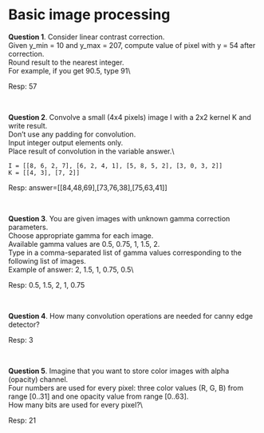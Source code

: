 # Basic image processing

**Question 1**. Consider linear contrast correction. \
Given y_min = 10 and y_max = 207, compute value of pixel with y = 54 after correction. \
Round result to the nearest integer.\
For example, if you get 90.5, type 91\

Resp: 57

<br>

**Question 2**. Convolve a small (4x4 pixels) image I with a 2x2 kernel K and write result. \
Don’t use any padding for convolution. \
Input integer output elements only. \
Place result of convolution in the variable answer.\

`I = [[8, 6, 2, 7], [6, 2, 4, 1], [5, 8, 5, 2], [3, 0, 3, 2]]`\
`K = [[4, 3], [7, 2]]`

Resp: answer=[[84,48,69],[73,76,38],[75,63,41]]

<br>

**Question 3**. You are given images with unknown gamma correction parameters. \
Choose appropriate gamma for each image. \
Available gamma values are 0.5, 0.75, 1, 1.5, 2. \
Type in a comma-separated list of gamma values corresponding to the following list of images. \
Example of answer: 2, 1.5, 1, 0.75, 0.5\

Resp: 0.5, 1.5, 2, 1, 0.75

<br>

**Question 4**. How many convolution operations are needed for canny edge detector?

Resp: 3

<br>

**Question 5**. Imagine that you want to store color images with alpha (opacity) channel. \
Four numbers are used for every pixel: three color values (R, G, B) from range [0..31] and one opacity value from range [0..63]. \
How many bits are used for every pixel?\

Resp: 21
